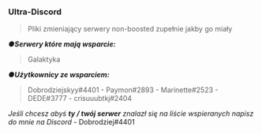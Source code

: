 ### Ultra-Discord

>Pliki zmieniający serwery non-boosted zupełnie jakby go miały

***●Serwery które mają wsparcie:***
> Galaktyka

***●Użytkownicy ze wsparciem:***
> Dobrodziejskyy#4401 - Paymon#2893 - Marinette#2523 - DEDE#3777 - crisuuubtkj#2404

*Jeśli chcesz abyś **ty / twój serwer** znalazł się na liście wspieranych napisz do mnie na Discord* - Dobrodziej#4401

